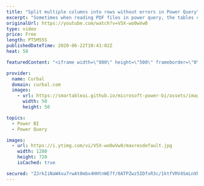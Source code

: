 ```yaml
---
title: "Split multiple columns into rows without errors in Power Query"
excerpt: "Sometimes when reading PDF files in power query, the tables created with get multiple rows into one on all columns, and the split function in power query does not work to split them.  In todays video, I will show you how to split multiple columns into rows in one step and how to avoid errors depending"
originalUrl: https://youtube.com/watch?v=V5X-wo0wVw0
type: video
price: Free
length: PT5M55S
publishedDateTime: 2020-06-22T10:41:02Z
heat: 50

featuredContent: "<iframe width=\"800\" height=\"500\" frameborder=\"0\" src=\"https://www.youtube.com/embed/V5X-wo0wVw0\" allow=\"accelerometer; autoplay; encrypted-media; gyroscope; picture-in-picture\" allowfullscreen></iframe>"

provider:
  name: Curbal
  domain: curbal.com
  images:
    - url: https://smartableai.github.io/microsoft-power-bi/assets/images/organizations/curbal.com-50x50.jpg
      width: 50
      height: 50

topics:
  - Power BI
  - Power Query

images:
  - url: https://i.ytimg.com/vi/V5X-wo0wVw0/maxresdefault.jpg
    width: 1280
    height: 720
    isCached: true

secured: "ZJrkIiNaW4xu7rwAt0mbx4HHtnWE7f/0ATPZwz5IDfxR3c/1ktfVRV4SmLnXhcAeIhs/E4sr0AWB06Dubpf/Tddj2VhhQ3auYnKIRv3i44hf8lKdrjbBtPNxzmaMhREaZjM7XkG2XQ7VhAgDozzlggqbY4UvxNY6AOI8DFbxX05se1fx8rqbU9NRnoKV8yJU/SbwO/IPBHJAlKToGTQMgV5moPdZhaQoEddhozA8qTta08mKXlfzU5qzU8EpQUVxlO3iO64gq4RDWMDZ7vhhxyxft1X8RhJyCBtpOWkakpa5ycfpNYBxXcPRVAQZnuqnMfU4ovR2zaLkN+8LdV7Lf76lezTvX/3l3ecQ0oUDLBwhxWtFSRChx+vfqEtVQOZWqKsc9Whev7k7CzxfIaQmlTi/CotcMDPc929Sm/cjhNc=;Tbosoaq9a1CAmaMJCvNkAQ=="
---
```


